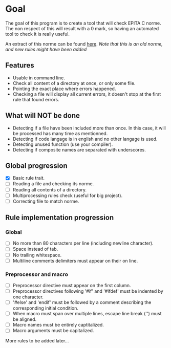 # Goal

The goal of this program is to create a tool that will check EPITA C norme.
The non respect of this will result with a 0 mark, so having an automated tool to check it
is really useful.

An extract of this norme can be found [here](http://tsunanet.net/~tsuna/codingstyle/codingstyle.pdf).
*Note that this is an old norme, and new rules might have been added*


## Features

* Usable in command line.
* Check all content of a directory at once, or only some file.
* Pointing the exact place where errors happened.
* Checking a file will display all current errors, it doesn't stop at the first rule that found errors.

## What will **NOT** be done

* Detecting if a file have been included more than once. In this case, it will be processed has many time as mentionned.
* Detecting if code langage is in english and no other langage is used.
* Detecting unused function (use your compiler).
* Detecting if composite names are separated with underscores.

## Global progression

- [x] Basic rule trait.
- [ ] Reading a file and checking its norme.
- [ ] Reading all contents of a directory.
- [ ] Multiprocessing rules check (useful for big project).
- [ ] Correcting file to match norme.

## Rule implementation progression

### Global
- [ ] No more than 80 characters per line (including newline character).
- [ ] Space instead of tab.
- [ ] No trailing whitespace.
- [ ] Multiline comments delimiters must appear on their on line.

### Preprocessor and macro
- [ ] Preprocessor directive must appear on the first column.
- [ ] Preprocessor directives following '#if' and '#ifdef' must be indented by one character.
- [ ] '#else' and 'endif' must be followed by a comment describing the corresponding initial condition.
- [ ] When macro must span over multiple lines, escape line break ('\') must be aligned.
- [ ] Macro names must be entirely captitalized.
- [ ] Macro arguments must be capitalized.

More rules to be added later...
